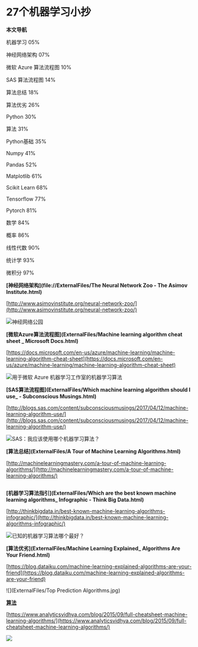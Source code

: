 # 27个机器学习小抄

**本文导航**

机器学习					05%  

神经网络架构 			07%  

 微软 Azure 算法流程图 	10%  

SAS 算法流程图 			14%  

算法总结 				18%  

算法优劣 				26%  

Python 					30%  

算法 					31%  

Python基础 				35%  

Numpy 					41%  

Pandas 					52%  

Matplotlib 				61%  

Scikit Learn 				68%  

Tensorflow 				77%  

Pytorch 					81%  

数学					84%  

概率 					86%  

线性代数 				90%  

统计学 					93%  

微积分 					97%  



**[神经网络架构](file://ExternalFiles/The Neural Network Zoo - The Asimov Institute.html)**  

[http://www.asimovinstitute.org/neural-network-zoo/](http://www.asimovinstitute.org/neural-network-zoo/)  

![神经网络公园](ExternalFiles/neuralnetworks.png)  



**[微软Azure算法流程图](ExternalFiles/Machine learning algorithm cheat sheet _ Microsoft Docs.html)**  

[https://docs.microsoft.com/en-us/azure/machine-learning/machine-learning-algorithm-cheat-sheet](https://docs.microsoft.com/en-us/azure/machine-learning/machine-learning-algorithm-cheat-sheet)  

![用于微软 Azure 机器学习工作室的机器学习算法](ExternalFiles/machine-learning-algorithm-cheat-sheet-small_v_0_6-01.png) 



**[SAS算法流程图](ExternalFiles/Which machine learning algorithm should I use_ - Subconscious Musings.html)**  

[http://blogs.sas.com/content/subconsciousmusings/2017/04/12/machine-learning-algorithm-use/](http://blogs.sas.com/content/subconsciousmusings/2017/04/12/machine-learning-algorithm-use/)  

![SAS：我应该使用哪个机器学习算法？](ExternalFiles/machine-learning-cheet-sheet.png)



**[算法总结](ExternalFiles/A Tour of Machine Learning Algorithms.html)**  

[http://machinelearningmastery.com/a-tour-of-machine-learning-algorithms/](http://machinelearningmastery.com/a-tour-of-machine-learning-algorithms/)  

![]()



**[机器学习算法指引](ExternalFiles/Which are the best known machine learning algorithms_ Infographic - Think Big Data.html)**  

[http://thinkbigdata.in/best-known-machine-learning-algorithms-infographic/](http://thinkbigdata.in/best-known-machine-learning-algorithms-infographic/)  

![已知的机器学习算法哪个最好？](ExternalFiles/Best_Machine_Learning_Algorithms.jpg)



**[算法优劣](ExternalFiles/Machine Learning Explained_ Algorithms Are Your Friend.html)**  

[https://blog.dataiku.com/machine-learning-explained-algorithms-are-your-friend](https://blog.dataiku.com/machine-learning-explained-algorithms-are-your-friend)  

![](ExternalFiles/Top Prediction Algorithms.jpg)



**[算法](ExternalFiles/)**  

[https://www.analyticsvidhya.com/blog/2015/09/full-cheatsheet-machine-learning-algorithms/](https://www.analyticsvidhya.com/blog/2015/09/full-cheatsheet-machine-learning-algorithms/)  

![](ExternalFiles/)